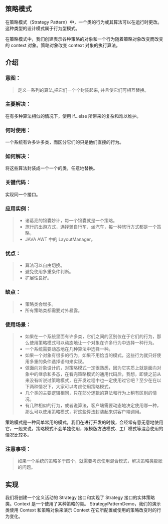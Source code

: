 ## 策略模式
在策略模式（Strategy Pattern）中，一个类的行为或其算法可以在运行时更改。这种类型的设计模式属于行为型模式。

在策略模式中，我们创建表示各种策略的对象和一个行为随着策略对象改变而改变的 context 对象。策略对象改变 context 对象的执行算法。
## 介绍
### 意图：
> 定义一系列的算法,把它们一个个封装起来, 并且使它们可相互替换。
### 主要解决：
在有多种算法相似的情况下，使用 if...else 所带来的复杂和难以维护。
### 何时使用：
一个系统有许多许多类，而区分它们的只是他们直接的行为。
### 如何解决：
将这些算法封装成一个一个的类，任意地替换。
### 关键代码：
实现同一个接口。
### 应用实例： 
>* 诸葛亮的锦囊妙计，每一个锦囊就是一个策略。 
>* 旅行的出游方式，选择骑自行车、坐汽车，每一种旅行方式都是一个策略。 
>* JAVA AWT 中的 LayoutManager。
### 优点： 
>* 算法可以自由切换。 
>* 避免使用多重条件判断。 
>* 扩展性良好。
### 缺点： 
>* 策略类会增多。 
>* 所有策略类都需要对外暴露。
### 使用场景： 
>* 如果在一个系统里面有许多类，它们之间的区别仅在于它们的行为，那么使用策略模式可以动态地让一个对象在许多行为中选择一种行为。 
>* 一个系统需要动态地在几种算法中选择一种。 
>* 如果一个对象有很多的行为，如果不用恰当的模式，这些行为就只好使用多重的条件选择语句来实现。
>* 做面向对象设计的，对策略模式一定很熟悉，因为它实质上就是面向对象中的继承和多态，在看完策略模式的通用代码后，我想，即使之前从来没有听说过策略模式，在开发过程中也一定使用过它吧？至少在在以下两种情况下，大家可以考虑使用策略模式，
>* 几个类的主要逻辑相同，只在部分逻辑的算法和行为上稍有区别的情况。
>* 有几种相似的行为，或者说算法，客户端需要动态地决定使用哪一种，那么可以使用策略模式，将这些算法封装起来供客户端调用。


策略模式是一种简单常用的模式，我们在进行开发的时候，会经常有意无意地使用它，一般来说，策略模式不会单独使用，跟模版方法模式、工厂模式等混合使用的情况比较多。
### 注意事项：
> 如果一个系统的策略多于四个，就需要考虑使用混合模式，解决策略类膨胀的问题。
## 实现
我们将创建一个定义活动的 Strategy 接口和实现了 Strategy 接口的实体策略类。Context 是一个使用了某种策略的类。
StrategyPatternDemo，我们的演示类使用 Context 和策略对象来演示 Context 在它所配置或使用的策略改变时的行为变化。